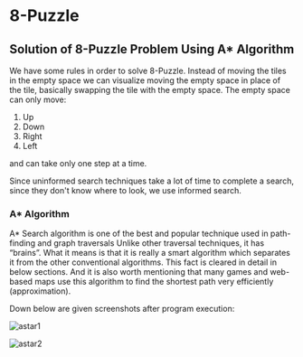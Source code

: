 # 8-Puzzle
## Solution of 8-Puzzle Problem Using A* Algorithm

We have some rules in order to solve 8-Puzzle. Instead of moving the tiles in the empty space we can visualize moving the empty space in place of the tile, basically swapping the tile with the empty space. The empty space can only move:
1. Up
2. Down
3. Right
4. Left

and can take only one step at a time.

Since uninformed search techniques take a lot of time to complete a search, since they don't know where to look, we use informed search.

### A* Algorithm
A* Search algorithm is one of the best and popular technique used in path-finding and graph traversals
Unlike other traversal techniques, it has “brains”. What it means is that it is really a smart algorithm which separates it from the other conventional algorithms. This fact is cleared in detail in below sections.
And it is also worth mentioning that many games and web-based maps use this algorithm to find the shortest path very efficiently (approximation).

Down below are given screenshots after program execution:

![astar1](https://user-images.githubusercontent.com/25644372/55915869-628b7d00-5bf3-11e9-958d-b2bb2166e4c9.PNG)

![astar2](https://user-images.githubusercontent.com/25644372/55915873-64554080-5bf3-11e9-90f2-eed7c8395e18.PNG)
